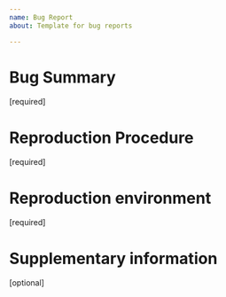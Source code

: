 ```yaml
---
name: Bug Report
about: Template for bug reports

---
```


# Bug Summary
[required]

# Reproduction Procedure
[required]

# Reproduction environment
[required]

# Supplementary information
[optional]
